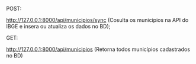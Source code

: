 POST:

http://127.0.0.1:8000/api/municipios/sync (Cosulta os municipios na API do IBGE e insera ou atualiza os dados no BD);

GET:

http://127.0.0.1:8000/api/municipios (Retorna todos municípios cadastrados no BD)
